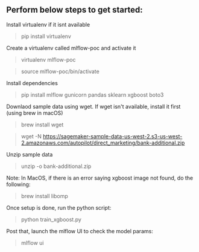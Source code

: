 
## Perform below steps to get started:

Install virtualenv if it isnt available
> pip install virtualenv

Create a virtualenv called mlflow-poc and activate it
> virtualenv mlflow-poc

> source mlflow-poc/bin/activate

Install dependencies
> pip install mlflow gunicorn pandas sklearn xgboost boto3

Downlaod sample data using wget. If wget isn't available, install it first (using brew in macOS)
> brew install wget

> wget -N https://sagemaker-sample-data-us-west-2.s3-us-west-2.amazonaws.com/autopilot/direct_marketing/bank-additional.zip

Unzip sample data
> unzip -o bank-additional.zip

Note:
In MacOS, if there is an error saying xgboost image not found, do the following:
> brew install libomp

Once setup is done, run the python script:
> python train_xgboost.py

Post that, launch the mlflow UI to check the model params:
> mlflow ui


